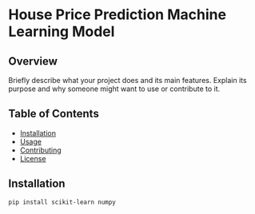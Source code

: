 # House Price Prediction Machine Learning Model

## Overview

Briefly describe what your project does and its main features. Explain its purpose and why someone might want to use or contribute to it.

## Table of Contents

- [Installation](#installation)
- [Usage](#usage)
- [Contributing](#contributing)
- [License](#license)

## Installation

```bash
pip install scikit-learn numpy
```

